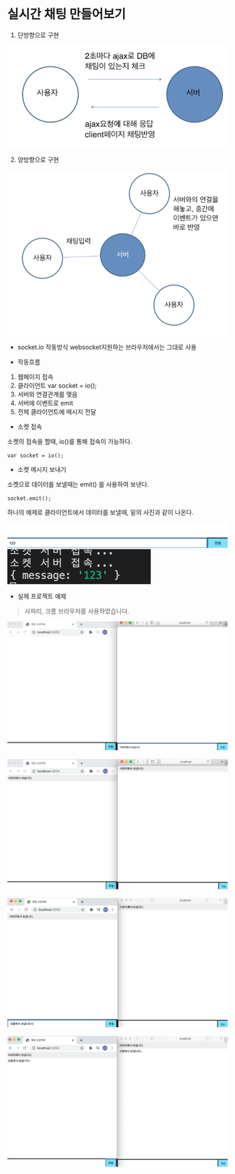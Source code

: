 # 실시간 채팅 만들어보기

1. 단방향으로 구현

![ajax](./Resource/ajax1.png)

2. 양방향으로 구현

![socket](./Resource/socket.png)


- socket.io 작동방식
websocket지원하는 브라우저에서는 그대로 사용


- 작동흐름
1. 웹페이지 접속
2. 클라이언트 var socket = io();
3. 서버와 연결관계를 맺음
4. 서버에 이벤트로 emit
5. 전체 클라이언트에 메시지 전달


- 소켓 접속

소켓의 접속을 할때, io()를 통해 접속이 가능하다.

```
var socket = io();
```

- 소켓 메시지 보내기

소켓으로 데이터를 보낼때는 emit() 를 사용하여 보낸다.

```
socket.emit();
```

하나의 예제로 클라이언트에서 데이터를 보낼때, 밑의 사진과 같이 나온다.

![emit](Resource/emit1.png)
![emit](Resource/emit2.png)



- 실제 프로젝트 예제

> 사파리, 크롬 브라우저를 사용하였습니다.

![project1](Resource/project1.png)
<br><br>
![project2](Resource/project2.png)
<br><br>
![project3](Resource/project3.png)
<br><br>
![project4](Resource/project4.png)

